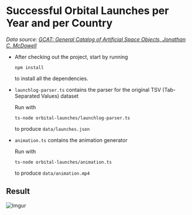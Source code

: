 # Successful Orbital Launches per Year and per Country

*Data source: [GCAT: General Catalog of Artificial Space Objects, Jonathan C. McDowell](http://www.planet4589.org/space/gcat/web/launch/index.html)*

* After checking out the project, start by running

  ```shell
  npm install
  ```

  to install all the dependencies.


* `launchlog-parser.ts` contains the parser for the original TSV (Tab-Separated Values) dataset

  Run with
  
  ```shell
  ts-node orbital-launches/launchlog-parser.ts
  ```

  to produce `data/launches.json`

* `animation.ts` contains the animation generator

  Run with

  ```shell
  ts-node orbital-launches/animation.ts
  ```

  to produce `data/animation.mp4`

## Result

![Imgur](https://i.imgur.com/uAr4L4a.gif)
